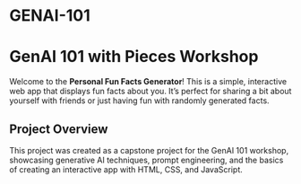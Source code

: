 # GENAI-101

# GenAI 101 with Pieces Workshop

Welcome to the **Personal Fun Facts Generator**! This is a simple, interactive web app that displays fun facts about you. It’s perfect for sharing a bit about yourself with friends or just having fun with randomly generated facts.

## Project Overview

This project was created as a capstone project for the GenAI 101 workshop, showcasing generative AI techniques, prompt engineering, and the basics of creating an interactive app with HTML, CSS, and JavaScript.
